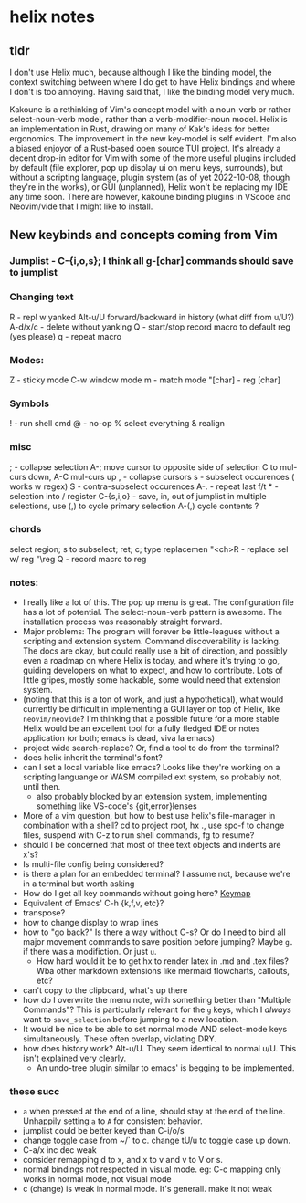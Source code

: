 # helix notes
## tldr
I don't use Helix much, because although I like the binding model, the context switching between where I do get to have Helix bindings and where I don't is too annoying. Having said that, I like the binding model very much.

Kakoune is a rethinking of Vim's concept model with a noun-verb or rather select-noun-verb model, rather than a verb-modifier-noun model. Helix is an implementation in Rust, drawing on many of Kak's ideas for better ergonomics. The improvement in the new key-model is self evident. I'm also a biased enjoyor of a Rust-based open source TUI project.
It's already a decent drop-in editor for Vim with some of the more useful plugins included by default (file explorer, pop up display ui on menu keys, surrounds), but without a scripting language, plugin system (as of yet 2022-10-08, though they're in the works), or GUI (unplanned), Helix won't be replacing my IDE any time soon. There are however, kakoune binding plugins in VScode and Neovim/vide that I might like to install.
## New keybinds and concepts coming from Vim
### Jumplist - C-{i,o,s}; I think all g-[char] commands should save to jumplist
### Changing text
R - repl w yanked
Alt-u/U forward/backward in history (what diff from u/U?)
A-d/x/c - delete without yanking
Q - start/stop record macro to default reg (yes please)
q - repeat macro
### Modes:
Z - sticky mode
C-w window mode
m - match mode
"[char] - reg [char]
### Symbols
! - run shell cmd
@ - no-op
% select everything
& realign
### misc
; - collapse selection
A-; move cursor to opposite side of selection
C to mul-curs down, A-C mul-curs up
, - collapse cursors
s - subselect occurences ( works w regex)
S - contra-subselect occurences
A-. - repeat last f/t
\* - selection into / register
C-{s,i,o} - save, in, out of jumplist
in multiple selections, use (,) to cycle primary selection
A-(,) cycle contents ?
### chords
select region; s to subselect; ret; c; type replacemen
"\<ch\>R - replace sel w/ reg
"\reg Q - record macro to reg
### notes:
- I really like a lot of this. The pop up menu is great. The configuration file has a lot of potential. The select-noun-verb pattern is awesome. The installation process was reasonably straight forward. 
- Major problems: The program will forever be little-leagues without a scripting and extension system. Command discoverability is lacking. The docs are okay, but could really use a bit of direction, and possibly even a roadmap on where Helix is today, and where it's trying to go, guiding developers on what to expect, and how to contribute. Lots of little gripes, mostly some hackable, some would need that extension system.
- (noting that this is a ton of work, and just a hypothetical), what would currently be difficult in implementing a GUI layer on top of Helix, like `neovim/neovide`? I'm thinking that a possible future for a more stable Helix would be an excellent tool for a fully fledged IDE or notes application (or both; emacs is dead, viva la emacs)
- project wide search-replace? Or, find a tool to do from the terminal?
- does helix inherit the terminal's font?
- can I set a local variable like emacs? Looks like they're working on a scripting languange or WASM compiled ext system, so probably not, until then.
    - also probably blocked by an extension system, implementing something like VS-code's {git,error}lenses
- More of a vim question, but how to best use helix's file-manager in combination with a shell? cd to project root, hx ., use spc-f to change files, suspend with C-z to run shell commands, fg to resume?
- should I be concerned that most of thee text objects and indents are x's?
- Is multi-file config being considered?
- is there a plan for an embedded terminal? I assume not, because we're in a terminal but worth asking
- How do I get all key commands without going here? [Keymap](https://docs.helix-editor.com/keymap.html#select--extend-mode)
- Equivalent of Emacs' C-h {k,f,v, etc}?
- transpose?
- how to change display to wrap lines
- how to "go back?" Is there a way without C-s? Or do I need to bind all major movement commands to save position before jumping? Maybe `g.` if there was a modifiction. Or just `u`.
    - How hard would it be to get hx to render latex in .md and .tex files? Wba other markdown extensions like mermaid flowcharts, callouts, etc?
- can't copy to the clipboard, what's up there
- how do I overwrite the menu note, with something better than "Multiple Commands"? This is particularly relevant for the `g` keys, which I *always* want to `save_selection` before jumping to a new location.
- It would be nice to be able to set normal mode AND select-mode keys simultaneously. These often overlap, violating DRY.
- how does history work? Alt-u/U. They seem identical to normal u/U. This isn't explained very clearly.
    - An undo-tree plugin similar to emacs' is begging to be implemented.
### these succ
- `a` when pressed at the end of a line, should stay at the end of the line. Unhappily setting `a` to `A` for consistent behavior.
- jumplist could be better keyed than C-i/o/s
- change toggle case from ~/\` to c. change tU/u to toggle case up down. 
- C-a/x inc dec weak
- consider remapping d to x, and x to v and v to V or s. 
- normal bindings not respected in visual mode. eg: C-c mapping only works in normal mode, not visual mode
- c (change) is weak in normal mode. It's generall. make it not weak


